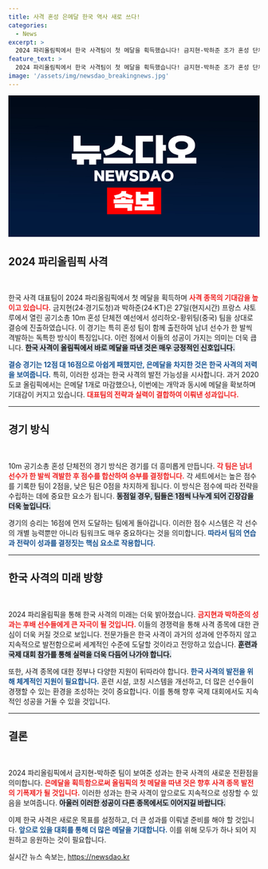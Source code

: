 ```yaml
---
title: 사격 혼성 은메달 한국 역사 새로 쓰다!
categories:
  - News
excerpt: >
  2024 파리올림픽에서 한국 사격팀이 첫 메달을 획득했습니다! 금지현-박하준 조가 혼성 단체전에서 중국 팀에 은메달을 안겼는데, 이는 한국 사격의 새로운 전환점이 될 것입니다. 더 많은 이야기와 순간들을 확인하세요!
feature_text: >
  2024 파리올림픽에서 한국 사격팀이 첫 메달을 획득했습니다! 금지현-박하준 조가 혼성 단체전에서 중국 팀에 은메달을 안겼는데, 이는 한국 사격의 새로운 전환점이 될 것입니다. 더 많은 이야기와 순간들을 확인하세요!
image: '/assets/img/newsdao_breakingnews.jpg'
---
```


<p><img src="/assets/img/newsdao_breakingnews.jpg" alt="ontimetimes 속보" /></p>

<h2 data-ke-size="size26">2024 파리올림픽 사격</h2>

<p data-ke-size="size16">&nbsp;</p>

<p>한국 사격 대표팀이 2024 파리올림픽에서 첫 메달을 획득하며 <b><span style="color: #ee2323;">사격 종목의 기대감을 높이고 있습니다.</span></b> 금지현(24·경기도청)과 박하준(24·KT)은 27일(현지시간) 프랑스 샤토루에서 열린 공기소총 10m 혼성 단체전 예선에서 성리하오-황위팅(중국) 팀을 상대로 결승에 진출하였습니다. 이 경기는 특히 혼성 팀이 함께 출전하여 남녀 선수가 한 발씩 격발하는 독특한 방식이 특징입니다. 이런 점에서 이들의 성공이 가지는 의미는 더욱 큽니다. <b><span style="background-color: #21538527;">한국 사격이 올림픽에서 바로 메달을 따낸 것은 매우 긍정적인 신호입니다.</span></b></p>

<p><b><span style="color: #1a5490;">결승 경기는 12점 대 16점으로 아쉽게 패했지만, 은메달을 차지한 것은 한국 사격의 저력을 보여줍니다.</span></b> 특히, 이러한 성과는 한국 사격의 발전 가능성을 시사합니다. 과거 2020 도쿄 올림픽에서는 은메달 1개로 마감했으나, 이번에는 개막과 동시에 메달을 확보하며 기대감이 커지고 있습니다. <b><span style="color: #ee2323;">대표팀의 전략과 실력이 결합하여 이뤄낸 성과입니다.</span></b> </p>

<hr>

<h2 data-ke-size="size26">경기 방식</h2>

<p data-ke-size="size16">&nbsp;</p>

<p>10m 공기소총 혼성 단체전의 경기 방식은 경기를 더 흥미롭게 만듭니다. <b><span style="color: #ee2323;">각 팀은 남녀 선수가 한 발씩 격발한 후 점수를 합산하여 승부를 결정합니다.</span></b> 각 세트에서는 높은 점수를 기록한 팀이 2점을, 낮은 팀은 0점을 차지하게 됩니다. 이 방식은 점수에 따라 전략을 수립하는 데에 중요한 요소가 됩니다. <b><span style="background-color: #21538527;">동점일 경우, 팀들은 1점씩 나누게 되어 긴장감을 더욱 높입니다.</span></b></p>

<p>경기의 승리는 16점에 먼저 도달하는 팀에게 돌아갑니다. 이러한 점수 시스템은 각 선수의 개별 능력뿐만 아니라 팀워크도 매우 중요하다는 것을 의미합니다. <b><span style="color: #1a5490;">따라서 팀의 연습과 전략이 성과를 결정짓는 핵심 요소로 작용합니다.</span></b></p>

<hr>

<h2 data-ke-size="size26">한국 사격의 미래 방향</h2>

<p data-ke-size="size16">&nbsp;</p>

<p>2024 파리올림픽을 통해 한국 사격의 미래는 더욱 밝아졌습니다. <b><span style="color: #ee2323;">금지현과 박하준의 성과는 후배 선수들에게 큰 자극이 될 것입니다.</span></b> 이들의 경쟁력을 통해 사격 종목에 대한 관심이 더욱 커질 것으로 보입니다. 전문가들은 한국 사격이 과거의 성과에 안주하지 않고 지속적으로 발전함으로써 세계적인 수준에 도달할 것이라고 전망하고 있습니다. <b><span style="background-color: #21538527;">훈련과 국제 대회 참가를 통해 실력을 더욱 다듬어 나가야 합니다.</span></b></p>

<p>또한, 사격 종목에 대한 정부나 다양한 지원이 뒤따라야 합니다. <b><span style="color: #1a5490;">한국 사격의 발전을 위해 체계적인 지원이 필요합니다.</span></b> 훈련 시설, 코칭 시스템을 개선하고, 더 많은 선수들이 경쟁할 수 있는 환경을 조성하는 것이 중요합니다. 이를 통해 향후 국제 대회에서도 지속적인 성공을 거둘 수 있을 것입니다.</p>

<hr>

<h2 data-ke-size="size26">결론</h2>

<p data-ke-size="size16">&nbsp;</p>

<p>2024 파리올림픽에서 금지현-박하준 팀이 보여준 성과는 한국 사격의 새로운 전환점을 의미합니다. <b><span style="color: #ee2323;">은메달을 획득함으로써 올림픽의 첫 메달을 따낸 것은 향후 사격 종목 발전의 기폭제가 될 것입니다.</span></b> 이러한 성과는 한국 사격이 앞으로도 지속적으로 성장할 수 있음을 보여줍니다. <b><span style="background-color: #21538527;">아울러 이러한 성공이 다른 종목에서도 이어지길 바랍니다.</span></b></p>

<p>이제 한국 사격은 새로운 목표를 설정하고, 더 큰 성과를 이뤄낼 준비를 해야 할 것입니다. <b><span style="color: #1a5490;">앞으로 있을 대회를 통해 더 많은 메달을 기대합니다.</span></b> 이를 위해 모두가 하나 되어 지원하고 응원하는 것이 필요합니다.</p>
실시간 뉴스 속보는, <a href="https://newsdao.kr" rel="dofollow">https://newsdao.kr</a>


